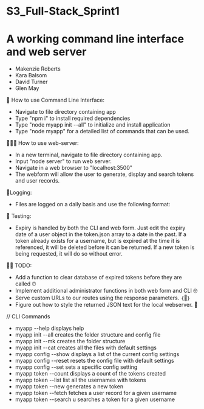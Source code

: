 # S3_Full-Stack_Sprint1
# A working command line interface and web server

- Makenzie Roberts
- Kara Balsom
- David Turner
- Glen May

🔐 How to use Command Line Interface: 

 *  Navigate to file directory containing app
 *  Type "npm i" to install required dependencies
 *  Type "node myapp init --all" to initialize and install application
 *  Type "node myapp" for a detailed list of commands that can be used.

🧑🏽‍💻 How to use web-server:

 *  In a new terminal, navigate to file directory containing app.
 *  Input "node server" to run web server.
 *  Navigate in a web browser to "localhost:3500"
 *  The webform will allow the user to generate, display and search tokens and user records.


💾Logging:
   
 - Files are logged on a daily basis and use the following format:


🧪 Testing:

- Expiry is handled by both the CLI and web form. Just edit the expiry date of a user object in the token.json array to a date in the past. If a token already exists for a username, but is expired at the time it is referenced, it will be deleted before it can be returned. If a new token is being requested, it will do so without error.

👨‍🏫 TODO:
- Add a function to clear database of expired tokens before they are called ⏰
- Implement additional administrator functions in both web form and CLI 🤓
- Serve custom URLs to our routes using the response parameters. ｛🤯｝
- Figure out how to style the returned JSON text for the local webserver. 🤔


// CLI Commands

- myapp --help                            displays help
- myapp init --all                        creates the folder structure and config file
- myapp init --mk                         creates the folder structure
- myapp init --cat                        creates all the files with default settings
- myapp config --show                     displays a list of the current config settings
- myapp config --reset                    resets the config file with default settings
- myapp config --set                      sets a specific config setting
- myapp token --count                     displays a count of the tokens created
- myapp token --list                      list all the usernames with tokens
- myapp token --new <username>            generates a new token
- myapp token --fetch <username>          fetches a user record for a given username
- myapp token --search u <username>       searches a token for a given username




